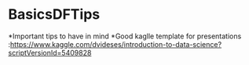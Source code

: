# BasicsDFTips
  *Important tips to have in mind 
  *Good kaglle template for presentations :https://www.kaggle.com/dvideses/introduction-to-data-science?scriptVersionId=5409828

